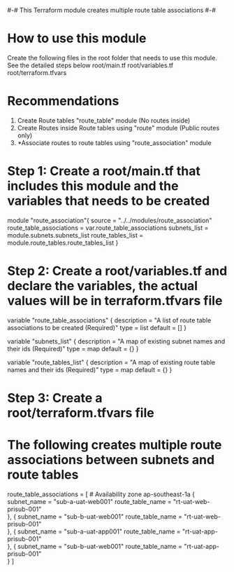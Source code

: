 #-# This Terraform module creates multiple route table associations #-#


# How to use this module
Create the following files in the root folder that needs to use this module. See the detailed steps below
root/main.tf
root/variables.tf
root/terraform.tfvars

# Recommendations
1) Create Route tables "route_table" module (No routes inside)
2) Create Routes inside Route tables using "route" module (Public routes only)
3) *Associate routes to route tables using "route_association" module

# Step 1: Create a root/main.tf that includes this module and the variables that needs to be created
module "route_association"{
  source = "../../modules/route_association"
  route_table_associations = var.route_table_associations
  subnets_list = module.subnets.subnets_list
  route_tables_list = module.route_tables.route_tables_list
}

# Step 2: Create a root/variables.tf and declare the variables, the actual values will be in terraform.tfvars file
variable "route_table_associations" {
    description = "A list of route table associations to be created (Required)"
    type = list
    default = []
}

variable "subnets_list" {
    description = "A map of existing subnet names and their ids (Required)"
    type = map
    default = {}
}

variable "route_tables_list" {
    description = "A map of existing route table names and their ids (Required)"
    type = map
    default = {}
}

# Step 3: Create a root/terraform.tfvars file 
# The following creates multiple route associations between subnets and route tables
route_table_associations = [
    # Availability zone ap-southeast-1a
    {
        subnet_name = "sub-a-uat-web001"
        route_table_name = "rt-uat-web-prisub-001"       
    },
    {
        subnet_name = "sub-b-uat-web001"
        route_table_name = "rt-uat-web-prisub-001"       
    },
    {
        subnet_name = "sub-a-uat-app001"
        route_table_name = "rt-uat-app-prisub-001"       
    },
    {
        subnet_name = "sub-b-uat-web001"
        route_table_name = "rt-uat-app-prisub-001"       
    }
]